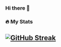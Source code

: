 ### Hi there 👋

<!--
**DGclasher/DGclasher** is a ✨ _special_ ✨ repository because its `README.md` (this file) appears on your GitHub profile.

Here are some ideas to get you started:

- 🔭 I’m currently working on ...
- 🌱 I’m currently learning ...
- 👯 I’m looking to collaborate on ...
- 🤔 I’m looking for help with ...
- 💬 Ask me about ...
- 📫 How to reach me: ...
- 😄 Pronouns: ...
- ⚡ Fun fact: ...
-->

 ### :fire: My Stats
 ## [![GitHub Streak](http://github-readme-streak-stats.herokuapp.com?user=DGclasher&theme=dark&background=000000)](https://git.io/streak-stats)

